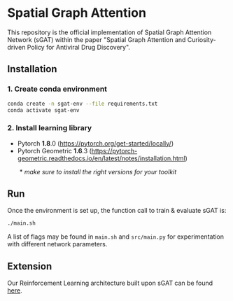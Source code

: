 # Spatial Graph Attention

This repository is the official implementation of Spatial Graph Attention Network (sGAT) within the paper "Spatial Graph Attention and Curiosity-driven Policy for Antiviral Drug Discovery". 


## Installation

### 1. Create conda environment
```bash
conda create -n sgat-env --file requirements.txt
conda activate sgat-env
```

### 2. Install learning library
- Pytorch **1.8**.0 (https://pytorch.org/get-started/locally/)
- Pytorch Geometric **1.6**.3 (https://pytorch-geometric.readthedocs.io/en/latest/notes/installation.html)

  \* *make sure to install the right versions for your toolkit*


## Run
Once the environment is set up, the function call to train & evaluate sGAT is:

```bash
./main.sh
```

A list of flags may be found in `main.sh` and `src/main.py` for experimentation with different network parameters.


## Extension

Our Reinforcement Learning architecture built upon sGAT can be found [here](https://github.com/njchoma/DGAPN).
